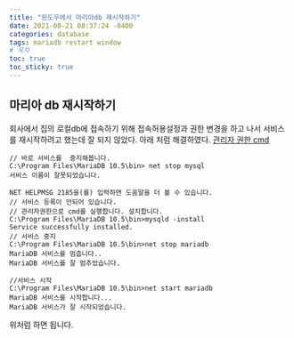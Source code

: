 ```yaml
---
title: "윈도우에서 마리아db 재시작하기"
date: 2021-08-21 08:37:24 -0400
categories: database
tags: mariadb restart window
# 목차
toc: true  
toc_sticky: true
---
```

    
## 마리아 db 재시작하기
회사에서 집의 로컬db에 접속하기 위해 접속허용설정과 권한 변경을 하고 나서 서비스를 재시작하려고 했는데 잘 되지 않았다.
아래 처럼 해결하였다.
[관리자 권한 cmd](https://github.com/JungMockdan/jungmockdan.github.com/blob/gh-pages/assets/images/post/cmd-mariadb-restart.PNG?raw=true)
```shell
// 바로 서비스를  중지해봅니다.
C:\Program Files\MariaDB 10.5\bin> net stop mysql
서비스 이름이 잘못되었습니다.

NET HELPMSG 2185을(를) 입력하면 도움말을 더 볼 수 있습니다.
// 서비스 등록이 안되어 있습니다.
// 관리자권한으로 cmd를 실행합니다. 설치합니다.
C:\Program Files\MariaDB 10.5\bin>mysqld -install
Service successfully installed.
// 서비스 중지
C:\Program Files\MariaDB 10.5\bin>net stop mariadb
MariaDB 서비스를 멈춥니다..
MariaDB 서비스를 잘 멈추었습니다.

//서비스 시작
C:\Program Files\MariaDB 10.5\bin>net start mariadb
MariaDB 서비스를 시작합니다...
MariaDB 서비스가 잘 시작되었습니다.
```

위처럼 하면 됩니다.